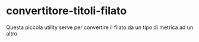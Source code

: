 # convertitore-titoli-filato
Questa piccola utility serve per convertire il filato da un tipo di metrica ad un altro
